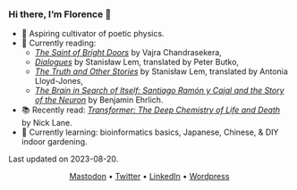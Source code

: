 ### Hi there, I’m Florence 👋

- 🔭 Aspiring cultivator of poetic physics.
- :book: Currently reading:
  - [_The Saint of Bright Doors_](https://vajra.me/books/the-saint-of-bright-doors/) by Vajra Chandrasekera,
  - [_Dialogues_](https://mitpress.mit.edu/9780262542937/dialogues/) by Stanisław Lem, translated by Peter Butko,
  - [_The Truth and Other Stories_](https://mitpress.mit.edu/9780262545068/the-truth-and-other-stories/) by Stanisław Lem, translated by Antonia Lloyd-Jones,
  - [_The Brain in Search of Itself: Santiago Ramón y Cajal and the Story of the Neuron_](https://us.macmillan.com/books/9780374110376/thebraininsearchofitself) by Benjamin Ehrlich.
- :books: Recently read: [_Transformer: The Deep Chemistry of Life and Death_](https://nick-lane.net/books/transformer-the-deep-chemistry-of-life-and-death/) by Nick Lane.
- :seedling: Currently learning: bioinformatics basics, Japanese, Chinese, & DIY indoor gardening. 

   

Last updated on <!-- update_date starts -->2023-08-20<!-- update_date ends -->.

<div align="center">
  <a rel="me" href="https://mathstodon.xyz/@flloaers">Mastodon</a> •
  <a href='https://twitter.com/flloaers'>Twitter</a> •
  <a href='https://www.linkedin.com/in/florence-lenaers-95988682/'>LinkedIn</a> •
  <a href='https://flloaers.wordpress.com/'>Wordpress</a>
</div>

<!--
**flloaers/flloaers** is a ✨ _special_ ✨ repository because its `README.md` (this file) appears on your GitHub profile.

Here are some ideas to get you started:

- 🔭 I’m currently working on ...
- 🌱 I’m currently learning ...
- 👯 I’m looking to collaborate on ...
- 🤔 I’m looking for help with ...
- 💬 Ask me about ...
- 📫 How to reach me: ...
- 😄 Pronouns: ...
- ⚡ Fun fact: ...
-->
